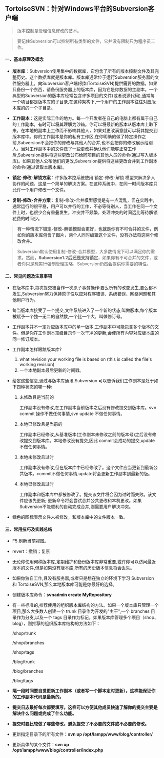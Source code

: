 TortoiseSVN：针对Windows平台的Subversion客户端
---

> 版本控制是管理信息修改的艺术。

> 要记住Subversion可以控制所有类型的文件，它并没有限制只为程序员工作。

#### 一、基本原理及概念 ####

* **版本库**：Subversion使用集中的数据库，它包含了所有的版本控制文件及其完整历史。这个数据库就是版本库。版本库通常位于运行Subversion服务器的文件服务器上，向Subversion客户端(例如TortoiseSVN)提供需要的数据。如果只备份一个东西，请备份服务器上的版本库，因为它是你数据的主副本。一个典型的Subversion的版本库经常包含许多项目的文件(或者说源代码),通常每一个项目都是版本库的子目录,在这种架构下,一个用户的工作副本往往对应版本库的的一个子目录。

* **工作副本**：这是实际工作的地方。每一个开发者在自己的电脑上都有属于自己的工作副本，有时可以将其理解为沙箱。你可以将最新的版本从版本库上取下来，在本地的副本上工作而不影响其他人，如果对更改满意就可以将其提交到版本库中。你的工作副本是你的私有工作区,在你明确的做了特定操作之前,Subversion不会把你的修改与其他人的合并,也不会把你的修改展示给别人。当对工作副本中的文件做了一些更改并确认他们能够正常工作后,Subversion提供将这些更改公布给同项目的其他人员的命令(通过写入版本库)。如果其他人公布他们的更改,Subversion提供将这些更改合并到工作副本的命令(通过读取本版本库)。


* **锁定-修改-解锁方案**：许多版本控系统使用 锁定-修改-解锁 模型来解决多人协作的问题，这是一个简单的解决方案。在这种系统中，在同一时间版本库只允许一个用户修改一个文件。
* **复制-修改-合并方案**：复制-修改-合并模型感觉是有一点混乱，但在实践中，通常运行的很平稳，用户可以并行的工作，不必等待别人，当工作在同一个文件上时，也很少会有重叠发生，冲突并不频繁，处理冲突的时间远比等待解锁花费的时间少。

> **有一种情况下锁定-修改-解锁模型会更好，也就是你有不可合并的文件，例如你的版本库包含了图片，两个人同时编辑这个文件，没有办法将这两个修改合并。**

> Subversion默认使用复制-修改-合并模型，大多数情况下可以满足你的需求。然而，**Subversion1.2后还是支持锁定**，如果你有不可合并的文件，或者你只是想实行强制管理策略，Subversion仍然会提供你需要的特性。

#### 二、常见问题及注意事项 ####
* 在版本库中,每次提交被当作一次原子事务操作:要么所有的改变发生,要么都不发生,Subversion努力保持原子性以应对程序错误、系统错误、网络问题和其他用户行为。

* 每当版本库接受了一个提交,文件系统进入了一个新的状态,叫做版本,每个版本被赋予一个独一无二的自然数,一个比一个大，叫做修订号。

* 工作副本并不一定对应版本库中的单一版本,工作副本中可能包含多个版本的文件。但是你在工作副本顶级目录作一次干净的更新,会使所有内容对应版本库的同一修订版本。
 
* 工作副本怎样跟踪版本库?
	1. what revision your working file is based on (this is called the file's working revision)
	2. 一个本地副本最后更新的时间戳。
* 给定这些信息,通过与版本库通讯,Subversion 可以告诉我们工作副本是处于如下四种状态的哪一种:
    1. 未修改且是当前的
        
		工作副本没有修改,在工作副本当前版本之后没有修改提交到版本库。svn commit 操作不做任何事情,svn update 不做任何事情。
    2. 本地已修改且是当前的
        
		工作副本已经修改,从基准版本(工作副本未修改之前的版本号)之后没有修改提交到版本库。本地修改没有提交,因此 commit会成功的提交,update 不做任何事情。
    3. 本地未修改且过时
        
		工作副本没有修改,但在版本库中已经修改了。这个文件应当更新到最新公共版本。commit不做任何事情,update将会更新工作副本到最新的版。
    4. 本地已修改且过时
        
		工作副本和版本库中都被修改了。提交该文件将会因为过时而失败。该文件应该先更新; 更新命令将会尝试合并公共更改和本机更改。如果 Subversion不能顺利的自动完成合并,则需要用户解决冲突。

* 绿色的图标表示文件未被修改，和版本库中的文件版本一致。



#### 三、常用技巧及实践总结 ####
* F5 刷新当前视图。

* revert：撤销；复原

* 无论你使用何种版本库,定期维护和备份版本库非常重要,或许你可以访问最近版本的文件,但是如果没有版本库,所有的历史版本信息将会丢失。
 
* 如果你独自工作,且没有服务器,或者只是想在独立的环境下学习 Subversion 和 TortoiseSVN,那么本地版本库可能是你最好的选择。
        
* 创建版本库命令：**svnadmin create MyRepository**
 
* 有一些标准的,推荐使用的组织版本库结构的方法。如果一个版本库只管理一个项目,那么大多数人创建一个 trunk 目录作为开发的"主干",一个 branches 目录作为分支,以及一个 tags 目录作为标记。如果版本库管理多个项目（shop、blog），则推荐的组织版本库结构的方法如下：
    
	/shop/trunk

    /shop/branches

    /shop/tags

    /blog/trunk

    /blog/branches

    /blog/tags

* **隔一段时间要自觉更新工作副本（或者写一个脚本定时更新），这样能保证你的工作副本代码是最新的。**

* **提交日志最好每次都要填写，这样可以方便其他成员快速了解你的提交主要是解决什么问题或完成了什么功能。**

* **提交时要比较做了哪些修改，避免提交了不必要的文件或不必要的修改。**

* 更新指定目录下的所有文件：**svn up /opt/lampp/www/blog/controller/**

* 更新具体的某个文件：**svn up /opt/lampp/www/blog/controller/index.php**
 



